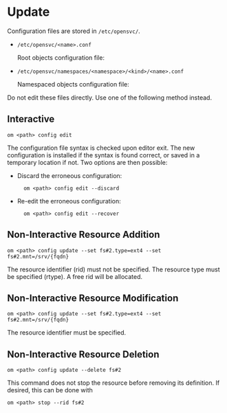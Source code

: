# Update

Configuration files are stored in `/etc/opensvc/`.


* `/etc/opensvc/<name>.conf`

    Root objects configuration file:

* `/etc/opensvc/namespaces/<namespace>/<kind>/<name>.conf`

    Namespaced objects configuration file:

Do not edit these files directly. Use one of the following method instead.

## Interactive

	om <path> config edit

The configuration file syntax is checked upon editor exit. The new configuration is installed if the syntax is found correct, or saved in a temporary location if not. Two options are then possible:

* Discard the erroneous configuration:

		om <path> config edit --discard

* Re-edit the erroneous configuration:

		om <path> config edit --recover


## Non-Interactive Resource Addition

	om <path> config update --set fs#2.type=ext4 --set fs#2.mnt=/srv/{fqdn}

The resource identifier (rid) must not be specified. The resource type must be specified (rtype). A free rid will be allocated.

## Non-Interactive Resource Modification

	om <path> config update --set fs#2.type=ext4 --set fs#2.mnt=/srv/{fqdn}

The resource identifier must be specified.

## Non-Interactive Resource Deletion

	om <path> config update --delete fs#2

This command does not stop the resource before removing its definition. If desired, this can be done with

	om <path> stop --rid fs#2

